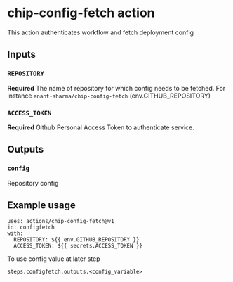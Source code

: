 # chip-config-fetch action

This action authenticates workflow and fetch deployment config

## Inputs

### `REPOSITORY`

**Required** The name of repository for which config needs to be fetched. For instance `anant-sharma/chip-config-fetch` (env.GITHUB_REPOSITORY)

### `ACCESS_TOKEN`

**Required** Github Personal Access Token to authenticate service.

## Outputs

### `config`

Repository config

## Example usage

```
uses: actions/chip-config-fetch@v1
id: configfetch
with:
  REPOSITORY: ${{ env.GITHUB_REPOSITORY }}
  ACCESS_TOKEN: ${{ secrets.ACCESS_TOKEN }}
```

To use config value at later step

```
steps.configfetch.outputs.<config_variable>
```
